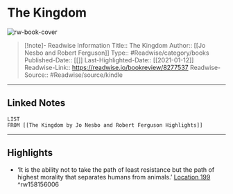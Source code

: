 # The Kingdom

![rw-book-cover](https://m.media-amazon.com/images/I/91eVpNLtqjL._SY160.jpg)
<br>
>[!note]- Readwise Information
>Title:: The Kingdom
>Author:: [[Jo Nesbo and Robert Ferguson]]
>Type:: #Readwise/category/books
>Published-Date:: [[]]
>Last-Highlighted-Date:: [[2021-01-12]]
>Readwise-Link:: https://readwise.io/bookreview/8277537
>Readwise-Source:: #Readwise/source/kindle
--- 

## Linked Notes
```dataview
LIST
FROM [[The Kingdom by Jo Nesbo and Robert Ferguson Highlights]]
```

---

## Highlights
- ‘It is the ability not to take the path of least resistance but the path of highest morality that separates humans from animals.’ [Location 199](https://readwise.io/open/158156006) ^rw158156006
